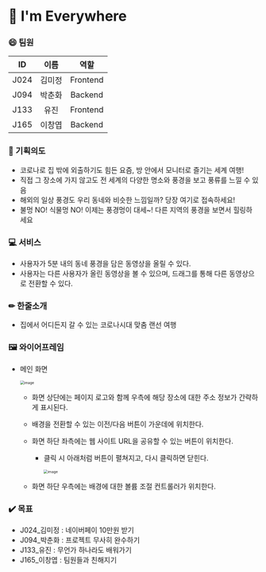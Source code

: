 # 🛬 I'm Everywhere

### 😄 팀원

| **ID** | **이름** | **역할** |
| :----: | :------: | :------: |
|  J024  |  김미정  | Frontend |
|  J094  |  박춘화  | Backend  |
|  J133  |   유진   | Frontend |
|  J165  |  이창엽  | Backend  |



### 🤔 기획의도

- 코로나로 집 밖에 외출하기도 힘든 요즘, 방 안에서 모니터로 즐기는 세계 여행!
- 직접 그 장소에 가지 않고도 전 세계의 다양한 명소와 풍경을 보고 풍류를 느낄 수 있음
- 해외의 일상 풍경도 우리 동네와 비슷한 느낌일까? 당장 여기로 접속하세요!
- 불멍 NO! 식물멍 NO! 이제는 풍경멍이 대세~! 다른 지역의 풍경을 보면서 힐링하세요



### 💻 서비스

- 사용자가 5분 내의 동네 풍경을 담은 동영상을 올릴 수 있다.
- 사용자는 다른 사용자가 올린 동영상을 볼 수 있으며, 드래그를 통해 다른 동영상으로 전환할 수 있다.



### ✏ 한줄소개

- 집에서 어디든지 갈 수 있는 코로나시대 맞춤 랜선 여행



### 🖼 와이어프레임

- 메인 화면

  <img src="https://user-images.githubusercontent.com/57428261/134452976-04299a4e-52c1-45c6-b438-f673537e2934.png" alt="image" style="zoom:50%;" />

  

  - 화면 상단에는 페이지 로고와 함께 우측에 해당 장소에 대한 주소 정보가 간략하게 표시된다.

  - 배경을 전환할 수 있는 이전/다음 버튼이 가운데에 위치한다.

  - 화면 하단 좌측에는 웹 사이트 URL을 공유할 수 있는 버튼이 위치한다.

    - 클릭 시 아래처럼 버튼이 펼쳐지고, 다시 클릭하면 닫힌다.

      <img src="https://user-images.githubusercontent.com/57428261/134452996-29be8708-166f-4bef-af74-29ac667b20f7.png" alt="image" style="zoom:50%;" />

  

  - 화면 하단 우측에는 배경에 대한 볼륨 조절 컨트롤러가 위치한다.



### ✔️ 목표

- J024_김미정 : 네이버페이 10만원 받기
- J094_박춘화 : 프로젝트 무사히 완수하기
- J133_유진 : 무언가 하나라도 배워가기
- J165_이창엽 : 팀원들과 친해지기
